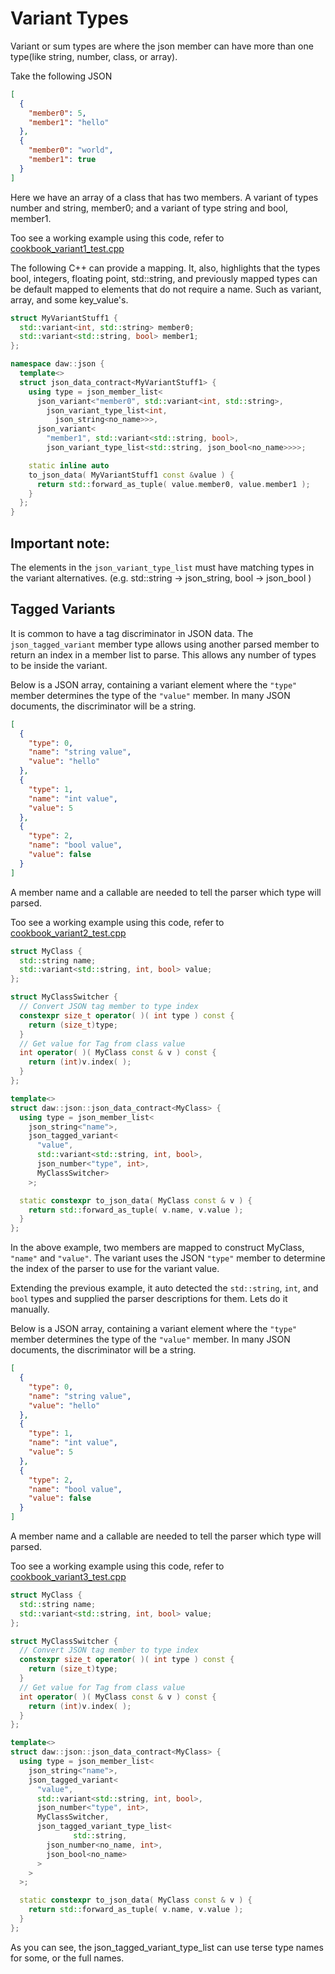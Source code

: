# Variant Types 

Variant or sum types are where the json member can have more than one type(like string, number, class, or array).

Take the following JSON
```json
[
  {
    "member0": 5,
    "member1": "hello"
  },
  {
    "member0": "world",
    "member1": true
  }
]
```

Here we have an array of a class that has two members.  A variant of types number and string, member0; and a variant of type string and bool, member1.

Too see a working example using this code, refer to [cookbook_variant1_test.cpp](../tests/cookbook_variant1_test.cpp) 

The following C++ can provide a mapping.  It, also, highlights that the types bool, integers, floating point, std::string, and previously mapped types can be default mapped to elements that do not require a name.  Such as variant, array, and some key_value's.

```c++
struct MyVariantStuff1 {
  std::variant<int, std::string> member0;
  std::variant<std::string, bool> member1;
};

namespace daw::json {
  template<>
  struct json_data_contract<MyVariantStuff1> {
    using type = json_member_list<
      json_variant<"member0", std::variant<int, std::string>,
        json_variant_type_list<int,
          json_string<no_name>>>,
      json_variant<
        "member1", std::variant<std::string, bool>,
        json_variant_type_list<std::string, json_bool<no_name>>>>;

    static inline auto
    to_json_data( MyVariantStuff1 const &value ) {
      return std::forward_as_tuple( value.member0, value.member1 );
    }
  };
} 
```

## Important note:
The elements in the `json_variant_type_list` must have matching types in the variant alternatives. (e.g. std::string -> json_string, bool -> json_bool )

## Tagged Variants
It is common to have a tag discriminator in JSON data.  The `json_tagged_variant` member type allows using another parsed member to return an index in a member list to parse.  This allows any number of types to be inside the variant.

Below is a JSON array, containing a variant element where the `"type"` member determines the type of the `"value"` member.  In many JSON documents, the discriminator will be a string.
```json
[
  {
    "type": 0,
    "name": "string value",
    "value": "hello"
  },
  {
    "type": 1,
    "name": "int value",
    "value": 5
  },
  {
    "type": 2,
    "name": "bool value",
    "value": false
  }
]
```

A member name and a callable are needed to tell the parser which type will parsed.

Too see a working example using this code, refer to [cookbook_variant2_test.cpp](../tests/cookbook_variant2_test.cpp) 
```c++
struct MyClass {
  std::string name;
  std::variant<std::string, int, bool> value;  
};

struct MyClassSwitcher {
  // Convert JSON tag member to type index
  constexpr size_t operator( )( int type ) const {
    return (size_t)type;
  }     
  // Get value for Tag from class value
  int operator( )( MyClass const & v ) const {
    return (int)v.index( );
  }
};

template<>
struct daw::json::json_data_contract<MyClass> {
  using type = json_member_list<
    json_string<"name">,
    json_tagged_variant<
      "value", 
      std::variant<std::string, int, bool>,
      json_number<"type", int>,
      MyClassSwitcher>
    >;

  static constexpr to_json_data( MyClass const & v ) {
    return std::forward_as_tuple( v.name, v.value );
  }
};
```

In the above example, two members are mapped to construct MyClass, `"name"` and `"value"`.  The variant uses the JSON `"type"` member to determine the index of the parser to use for the variant value.

Extending the previous example, it auto detected the `std::string`, `int`, and `bool` types and supplied the parser descriptions for them.  Lets do it manually.

 Below is a JSON array, containing a variant element where the `"type"` member determines the type of the `"value"` member.  In many JSON documents, the discriminator will be a string.
 ```json
 [
   {
     "type": 0,
     "name": "string value",
     "value": "hello"
   },
   {
     "type": 1,
     "name": "int value",
     "value": 5
   },
   {
     "type": 2,
     "name": "bool value",
     "value": false
   }
 ]
 ```
 
 A member name and a callable are needed to tell the parser which type will parsed.
 
 Too see a working example using this code, refer to [cookbook_variant3_test.cpp](../tests/cookbook_variant3_test.cpp) 
 ```c++
 struct MyClass {
   std::string name;
   std::variant<std::string, int, bool> value;  
 };
 
 struct MyClassSwitcher {
   // Convert JSON tag member to type index
   constexpr size_t operator( )( int type ) const {
     return (size_t)type;
   }     
   // Get value for Tag from class value
   int operator( )( MyClass const & v ) const {
     return (int)v.index( );
   }
 };
 
 template<>
 struct daw::json::json_data_contract<MyClass> {
   using type = json_member_list<
     json_string<"name">,
     json_tagged_variant<
       "value", 
       std::variant<std::string, int, bool>,
       json_number<"type", int>,
       MyClassSwitcher,
       json_tagged_variant_type_list<
			   std::string,
         json_number<no_name, int>,
         json_bool<no_name>    
       >
     >
   >;
 
   static constexpr to_json_data( MyClass const & v ) {
     return std::forward_as_tuple( v.name, v.value );
   }
 };
 ```
 As you can see, the json_tagged_variant_type_list can use terse type names for some, or the full names.
